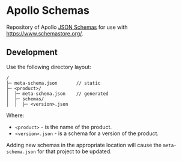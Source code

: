 # Apollo Schemas

Repository of Apollo [JSON Schemas](https://json-schema.org/) for use with https://www.schemastore.org/.

## Development

Use the following directory layout:

```
/
├─ meta-schema.json       // static
├─ <product>/             
│  ├─ meta-schema.json    // generated
│  ├─ schemas/            
│  │  ├─ <version>.json
```

Where:
* `<product>` - is the name of the product.
* `<version>.json` - is a schema for a version of the product.

Adding new schemas in the appropriate location will cause the `meta-schema.json` for that project to be updated.

